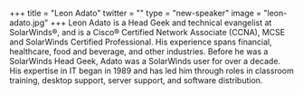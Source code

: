 +++
title = "Leon Adato"
twitter = ""
type = "new-speaker"
image = "leon-adato.jpg"
+++
Leon Adato is a Head Geek and technical evangelist at SolarWinds®, and is a Cisco® Certified Network Associate (CCNA), MCSE and SolarWinds Certified Professional. His experience spans financial, healthcare, food and beverage, and other industries. Before he was a SolarWinds Head Geek, Adato was a SolarWinds user for over a decade. His expertise in IT began in 1989 and has led him through roles in classroom training, desktop support, server support, and software distribution.